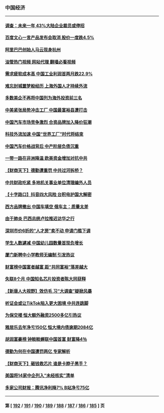 ### 中国经济
---
#### [调查：未来一年 43%大陆企业裁员或停招](../../pages/ncid283/n13959534.md?03280045) 
#### [百度文心一言产品发布会取消 股价一度跌4.5%](../../pages/ncid283/n13959490.md?03280045) 
#### [阿里巴巴创始人马云现身杭州](../../pages/ncid283/n13959442.md?03280045) 
#### [油管热门视频 网站代理 翻墙必看视频](http://138.2.39.72:81/youtube.html?epic-marker?03280045)
#### [需求疲软成本高 中国工业利润首两月跌22.9%](../../pages/ncid283/n13959410.md?03280045) 
#### [难忘封城噩梦般经历 上海外国人才持续外流](../../pages/ncid283/n13959219.md?03280045) 
#### [多数美企不再将中国列为海外投资前三名](../../pages/ncid283/n13959133.md?03280045) 
#### [中美紧张局势冲击工厂 中国最富裕县遭打击](../../pages/ncid283/n13959039.md?03280045) 
#### [中国汽车市场竞争激烈 合资品牌加入降价狂潮](../../pages/ncid283/n13959017.md?03280045) 
#### [科技外流加速 中国“世界工厂”时代将结束](../../pages/ncid283/n13958477.md?03280045) 
#### [中国汽车价格战背后 中产阶层负债沉重](../../pages/ncid283/n13958948.md?03280045) 
#### [一带一路在非洲降温 欧美资金增加对抗中共](../../pages/ncid283/n13958585.md?03280045) 
#### [【财商天下】德勤遭重罚 中共过河拆桥？](../../pages/ncid283/n13958403.md?03280045) 
#### [中共财政吃紧 多地机关事业单位清理编外人员](../../pages/ncid283/n13958480.md?03280045) 
#### [【十字路口】抖音四大风险 台积电护国大解密](../../pages/ncid283/n13958340.md?03280045) 
#### [西方品牌撤出 中国车填空 俄车主：质量太差](../../pages/ncid283/n13958380.md?03280045) 
#### [由于肺炎 巴西总统卢拉推迟访华之行](../../pages/ncid283/n13958414.md?03280045) 
#### [深圳市价6折的“人才房”卖不动 申请门槛下调](../../pages/ncid283/n13958231.md?03280045) 
#### [学生人数遽减 中国幼儿园数量首现负增长](../../pages/ncid283/n13958223.md?03280045) 
#### [厦门新聘中小学教师无编制 引发热议](../../pages/ncid283/n13958226.md?03280045) 
#### [财富榜中国富者越富 距“共同富裕”落差越大](../../pages/ncid283/n13957890.md?03280045) 
#### [失联8个月 中国知名芯片投资者陈大同获释](../../pages/ncid283/n13957871.md?03280045) 
#### [【新唐人大视野】效仿毛 习“大调查”疑掀风暴](../../pages/ncid283/n13957695.md?03280045) 
#### [听证会或让TikTok陷入更大困境 中共连跳脚](../../pages/ncid283/n13957571.md?03280045) 
#### [为保交楼 恒大额外融资2500多亿引热议](../../pages/ncid283/n13957468.md?03280045) 
#### [雅居乐去年净亏150亿 恒大境内债逾期2084亿](../../pages/ncid283/n13957133.md?03280045) 
#### [胡润富豪榜 钟睒睒蝉联中国首富 财富降4％](../../pages/ncid283/n13957396.md?03280045) 
#### [德勤为何在中国遭罚两亿 专家解析](../../pages/ncid283/n13957104.md?03280045) 
#### [【财商天下】砸钱救芯片 谁是卡脖子黑手？](../../pages/ncid283/n13957118.md?03280045) 
#### [美国将14家中企列入“未经核实”清单](../../pages/ncid283/n13956999.md?03280045) 
#### [多家公司财报：腾讯净利降7% B站净亏75亿](../../pages/ncid283/n13957121.md?03280045) 

---
#### 第 [ [192](./192.md?03280045) / [191](./191.md?03280045) / [190](./190.md?03280045) / [189](./189.md?03280045) / [188](./188.md?03280045) / [187](./187.md?03280045) / [186](./186.md?03280045) / [185](./185.md?03280045) ] 页
